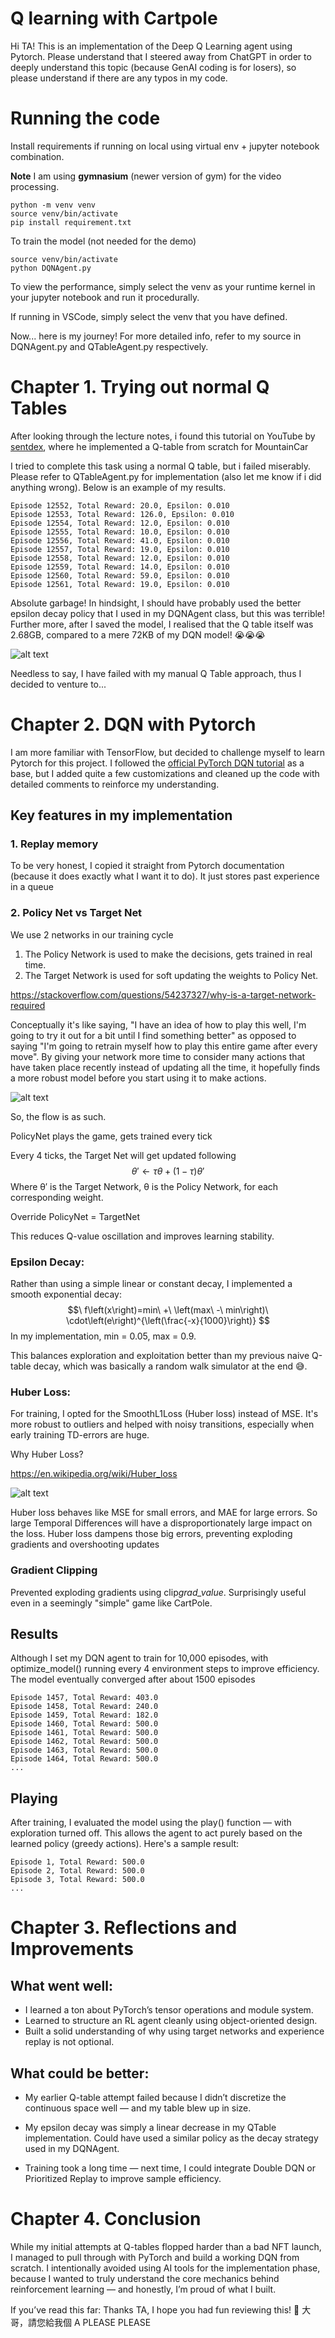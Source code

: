 # Q learning with Cartpole

Hi TA! This is an implementation of the Deep Q Learning agent using Pytorch. Please understand that I steered away from ChatGPT in order to deeply understand this topic (because GenAI coding is for losers), so please understand if there are any typos in my code.

# Running the code

Install requirements if running on local using virtual env + jupyter notebook combination.

**Note** I am using **gymnasium** (newer version of gym) for the video processing.

```
python -m venv venv
source venv/bin/activate
pip install requirement.txt
```

To train the model (not needed for the demo)

```
source venv/bin/activate
python DQNAgent.py
```

To view the performance, simply select the venv as your runtime kernel in your jupyter notebook and run it procedurally.

If running in VSCode, simply select the venv that you have defined.

Now... here is my journey! For more detailed info, refer to my source in DQNAgent.py and QTableAgent.py respectively.

# Chapter 1. Trying out normal Q Tables

After looking through the lecture notes, i found this tutorial on YouTube by <a href="https://www.youtube.com/watch?v=yMk_XtIEzH8&list=PLQVvvaa0QuDezJFIOU5wDdfy4e9vdnx-7">sentdex</a>, where he implemented a Q-table from scratch for MountainCar

I tried to complete this task using a normal Q table, but i failed miserably. Please refer to QTableAgent.py for implementation (also let me know if i did anything wrong). Below is an example of my results.

```
Episode 12552, Total Reward: 20.0, Epsilon: 0.010
Episode 12553, Total Reward: 126.0, Epsilon: 0.010
Episode 12554, Total Reward: 12.0, Epsilon: 0.010
Episode 12555, Total Reward: 10.0, Epsilon: 0.010
Episode 12556, Total Reward: 41.0, Epsilon: 0.010
Episode 12557, Total Reward: 19.0, Epsilon: 0.010
Episode 12558, Total Reward: 12.0, Epsilon: 0.010
Episode 12559, Total Reward: 14.0, Epsilon: 0.010
Episode 12560, Total Reward: 59.0, Epsilon: 0.010
Episode 12561, Total Reward: 19.0, Epsilon: 0.010
```

Absolute garbage! In hindsight, I should have probably used the better epsilon decay policy that I used in my DQNAgent class, but this was terrible! Further more, after I saved the model, I realised that the Q table itself was 2.68GB, compared to a mere 72KB of my DQN model! 😭😭😭

![alt text](image.png)

Needless to say, I have failed with my manual Q Table approach, thus I decided to venture to...

# Chapter 2. DQN with Pytorch

I am more familiar with TensorFlow, but decided to challenge myself to learn Pytorch for this project. I followed the <a href="https://pytorch.org/tutorials/intermediate/reinforcement_q_learning.html">official PyTorch DQN tutorial</a> as a base, but I added quite a few customizations and cleaned up the code with detailed comments to reinforce my understanding.

## Key features in my implementation

### 1. Replay memory

To be very honest, I copied it straight from Pytorch documentation (because it does exactly what I want it to do).
It just stores past experience in a queue

### 2. Policy Net vs Target Net

We use 2 networks in our training cycle

1.  The Policy Network is used to make the decisions, gets trained in real time.
2.  The Target Network is used for soft updating the weights to Policy Net.

https://stackoverflow.com/questions/54237327/why-is-a-target-network-required

Conceptually it's like saying, "I have an idea of how to play this well,
I'm going to try it out for a bit until I find something better"
as opposed to saying "I'm going to retrain myself how to play this
entire game after every move". By giving your network more time to
consider many actions that have taken place recently instead of
updating all the time, it hopefully finds a more robust model before you
start using it to make actions.

![alt text](sc3000.drawio.png)

So, the flow is as such.

PolicyNet plays the game, gets trained every tick

Every 4 ticks, the Target Net will get updated following
$$ θ′ ← τ θ + (1 −τ )θ′ $$
Where θ′ is the Target Network, θ is the Policy Network, for each corresponding weight.

Override PolicyNet = TargetNet

This reduces Q-value oscillation and improves learning stability.

### Epsilon Decay:

Rather than using a simple linear or constant decay, I implemented a smooth exponential decay:
$$\ f\left(x\right)=min\ +\ \left(max\ -\ min\right)\ \cdot\left(e\right)^{\left(\frac{-x}{1000}\right)} $$
In my implementation, min = 0.05, max = 0.9.

This balances exploration and exploitation better than my previous naive Q-table decay, which was basically a random walk simulator at the end 😅.

### Huber Loss:

For training, I opted for the SmoothL1Loss (Huber loss) instead of MSE. It's more robust to outliers and helped with noisy transitions, especially when early training TD-errors are huge.

Why Huber Loss?

https://en.wikipedia.org/wiki/Huber_loss

![alt text](image-1.png)

Huber loss behaves like MSE for small errors, and MAE for large errors.
So large Temporal Differences will have a disproportionately large impact on the loss. Huber loss dampens those big errors, preventing exploding gradients and overshooting updates

### Gradient Clipping

Prevented exploding gradients using clip*grad_value*. Surprisingly useful even in a seemingly "simple" game like CartPole.

## Results

Although I set my DQN agent to train for 10,000 episodes, with optimize_model() running every 4 environment steps to improve efficiency. The model eventually converged after about 1500 episodes

```
Episode 1457, Total Reward: 403.0
Episode 1458, Total Reward: 240.0
Episode 1459, Total Reward: 182.0
Episode 1460, Total Reward: 500.0
Episode 1461, Total Reward: 500.0
Episode 1462, Total Reward: 500.0
Episode 1463, Total Reward: 500.0
Episode 1464, Total Reward: 500.0
...
```

## Playing

After training, I evaluated the model using the play() function — with exploration turned off. This allows the agent to act purely based on the learned policy (greedy actions). Here's a sample result:

```
Episode 1, Total Reward: 500.0
Episode 2, Total Reward: 500.0
Episode 3, Total Reward: 500.0
...
```

# Chapter 3. Reflections and Improvements

## What went well:

-   I learned a ton about PyTorch’s tensor operations and module system.
-   Learned to structure an RL agent cleanly using object-oriented design.
-   Built a solid understanding of why using target networks and experience replay is not optional.

## What could be better:

-   My earlier Q-table attempt failed because I didn’t discretize the continuous space well — and my table blew up in size.

-   My epsilon decay was simply a linear decrease in my QTable implementation. Could have used a similar policy as the decay strategy used in my DQNAgent.

-   Training took a long time — next time, I could integrate Double DQN or Prioritized Replay to improve sample efficiency.

# Chapter 4. Conclusion

While my initial attempts at Q-tables flopped harder than a bad NFT launch, I managed to pull through with PyTorch and build a working DQN from scratch. I intentionally avoided using AI tools for the implementation phase, because I wanted to truly understand the core mechanics behind reinforcement learning — and honestly, I’m proud of what I built.

If you’ve read this far:
Thanks TA, I hope you had fun reviewing this! 🙏
大哥，請您給我個 A PLEASE PLEASE
